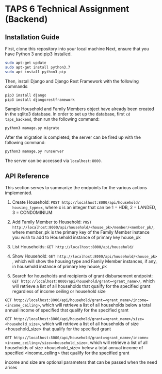 # TAPS 6 Technical Assignment (Backend)
 
## Installation Guide
First, clone this repository into your local machine
Next, ensure that you have Python 3 and pip3 installed.
```bash
sudo apt-get update 
sudo apt-get install python3.7
sudo apt install python3-pip
```
Then, install Django and Django Rest Framework with the following commands:

```bash
pip3 install django
pip3 install djangorestframework
```

Sample Household and Family Members object have already been created in the sqlite3 database. 
In order to set up the database, first ```cd taps_backend```, then run the following command:

```python
python3 manage.py migrate
```

After the migration is completed, the server can be fired up with the following command:

```python
python3 manage.py runserver
```

The server can be accessed via ```localhost:8000```.

## API Reference

This section serves to summarize the endpoints for the various actions implemented.
1) Create Household: ```POST http://localhost:8000/api/household/ housing_type=x```, where x is an integer that can be 1 = HDB, 2 = LANDED, 3 = CONDOMINIUM

2) Add Family Member to Household: ```POST http://localhost:8000/api/household/<house_pk>/member/<member_pk/```, where member_pk is the primary key of the Family Member instance you wish to add to Household instance of primary key house_pk

3) List Households: ```GET http://localhost:8000/api/household/```

4) Show Household: ```GET http://localhost:8000/api/household/<house_pk>``` , which will show the housing type and Family Member instances, if any, in household instance of primary key house_pk

5) Search for households and recipients of grant disbursement endpoint: 
```GET http://localhost:8000/api/household/grant=<grant_name>/```, which will retrieve a list of all households that qualify for the specified grant regardless of income ceiling or household size

```GET http://localhost:8000/api/household/grant=<grant_name>/income=<income_ceiling>```, which will retrieve a list of all households below a total annual income of specified <income ceiling> that qualify for the specified grant
 
```GET http://localhost:8000/api/household/grant=<grant_name>/size=<household_size>```, which will retrieve a list of all households of size <household_size> that qualify for the specified grant 

```GET http://localhost:8000/api/household/grant=<grant_name>/income=<income_ceiling>/size=<household_size>```, which will retrieve a list of all households of size <household_size> below a total annual income of specified <income_ceiling> that qualify for the specified grant 

income and size are optional parameters that can be passed when the need arises

